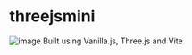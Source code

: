# threejsmini
![image](https://github.com/yleeyilin/threejsmini/assets/116061001/b502ecbe-f5d4-4712-b3ba-be6c941a9e91)
Built using Vanilla.js, Three.js and Vite 
